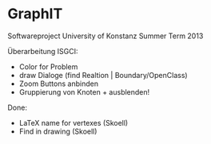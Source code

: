 GraphIT
=======

Softwareproject University of Konstanz Summer Term 2013

Überarbeitung ISGCI:
   - Color for Problem
   - draw Dialoge (find Realtion | Boundary/OpenClass)
   - Zoom Buttons anbinden
   - Gruppierung von Knoten + ausblenden!
   
Done:
   - LaTeX name for vertexes (Skoell)
   - Find in drawing (Skoell)
   
